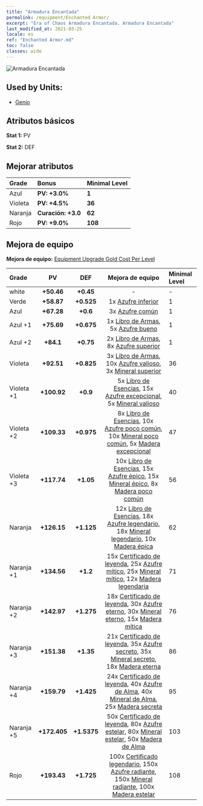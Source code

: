 ```yaml
---
title: "Armadura Encantada"
permalink: /equipment/Enchanted Armor/
excerpt: "Era of Chaos Armadura Encantada. Armadura Encantada"
last_modified_at: 2021-03-25
locale: es
ref: "Enchanted Armor.md"
toc: false
classes: wide
---
```


  ![Armadura Encantada](/images/e/e_6054.png)

## Used by Units:

* [Genio](/es/units/Genie/) 


## Atributos básicos
 **Stat 1:** PV

 **Stat 2:** DEF

## Mejorar atributos

  |     Grade    |   Bonus | Minimal Level | 
  |:-------------|:--------|:--------------| 
  | Azul | **PV: +3.0%** | **1** | 
  | Violeta | **PV: +4.5%** | **36** | 
  | Naranja | **Curación: +3.0** | **62** | 
  | Rojo | **PV: +9.0%** | **108** | 


## Mejora de equipo
 **Mejora de equipo:** [Equipment Upgrade Gold Cost Per Level](/equipment/EquipmentUpgradeCostPerLevel/) 

  |          Grade      | PV | DEF | Mejora de equipo | Minimal Level |
  |:--------------------|:---------:|:---------:|:----------------:|:--------------|
  | white | **+50.46** | **+0.45** | - | - |
  | Verde | **+58.87** | **+0.525** | 1x [Azufre inferior](/es/Items/mat_3/) | 1 |
  | Azul | **+67.28** | **+0.6** | 3x [Azufre común](/es/Items/mat_9/) | 1 |
  | Azul +1 | **+75.69** | **+0.675** | 1x [Libro de Armas](/es/Items/mat_18/), 5x [Azufre bueno](/es/Items/mat_15/) | 1 |
  | Azul +2 | **+84.1** | **+0.75** | 2x [Libro de Armas](/es/Items/mat_25/), 8x [Azufre superior](/es/Items/mat_22/) | 1 |
  | Violeta | **+92.51** | **+0.825** | 3x [Libro de Armas](/es/Items/mat_32/), 10x [Azufre valioso](/es/Items/mat_29/), 3x [Mineral superior](/es/Items/mat_19/) | 36 |
  | Violeta +1 | **+100.92** | **+0.9** | 5x [Libro de Esencias](/es/Items/mat_39/), 15x [Azufre excepcional](/es/Items/mat_36/), 5x [Mineral valioso](/es/Items/mat_26/) | 40 |
  | Violeta +2 | **+109.33** | **+0.975** | 8x [Libro de Esencias](/es/Items/mat_46/), 10x [Azufre poco común](/es/Items/mat_43/), 10x [Mineral poco común](/es/Items/mat_40/), 5x [Madera excepcional](/es/Items/mat_34/) | 47 |
  | Violeta +3 | **+117.74** | **+1.05** | 10x [Libro de Esencias](/es/Items/mat_53/), 15x [Azufre épico](/es/Items/mat_50/), 15x [Mineral épico](/es/Items/mat_47/), 8x [Madera poco común](/es/Items/mat_41/) | 56 |
  | Naranja | **+126.15** | **+1.125** | 12x [Libro de Esencias](/es/Items/mat_60/), 18x [Azufre legendario](/es/Items/mat_57/), 18x [Mineral legendario](/es/Items/mat_54/), 10x [Madera épica](/es/Items/mat_48/) | 62 |
  | Naranja +1 | **+134.56** | **+1.2** | 15x [Certificado de leyenda](/es/Items/mat_67/), 25x [Azufre mítico](/es/Items/mat_64/), 25x [Mineral mítico](/es/Items/mat_61/), 12x [Madera legendaria](/es/Items/mat_55/) | 71 |
  | Naranja +2 | **+142.97** | **+1.275** | 18x [Certificado de leyenda](/es/Items/mat_74/), 30x [Azufre eterno](/es/Items/mat_71/), 30x [Mineral eterno](/es/Items/mat_68/), 15x [Madera mítica](/es/Items/mat_62/) | 76 |
  | Naranja +3 | **+151.38** | **+1.35** | 21x [Certificado de leyenda](/es/Items/mat_81/), 35x [Azufre secreto](/es/Items/mat_78/), 35x [Mineral secreto](/es/Items/mat_75/), 18x [Madera eterna](/es/Items/mat_69/) | 86 |
  | Naranja +4 | **+159.79** | **+1.425** | 24x [Certificado de leyenda](/es/Items/mat_88/), 40x [Azufre de Alma](/es/Items/mat_85/), 40x [Mineral de Alma](/es/Items/mat_82/), 25x [Madera secreta](/es/Items/mat_76/) | 95 |
  | Naranja +5 | **+172.405** | **+1.5375** | 50x [Certificado de leyenda](/es/Items/mat_95/), 80x [Azufre estelar](/es/Items/mat_92/), 80x [Mineral estelar](/es/Items/mat_89/), 50x [Madera de Alma](/es/Items/mat_83/) | 103 |
  | Rojo | **+193.43** | **+1.725** | 100x [Certificado legendario](/es/Items/mat_102/), 150x [Azufre radiante](/es/Items/mat_99/), 150x [Mineral radiante](/es/Items/mat_96/), 100x [Madera estelar](/es/Items/mat_90/) | 108 |

